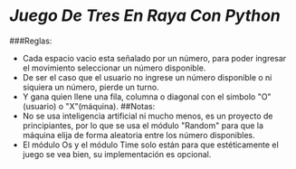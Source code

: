 # *Juego De Tres En Raya Con Python*
###Reglas:
- Cada espacio vacio esta señalado por un número, para poder ingresar el movimiento seleccionar un número disponible.
- De ser el caso que el usuario no ingrese un número disponible o ni siquiera un número, pierde un turno.
- Y gana quien llene una fila, columna o diagonal con el simbolo "O" (usuario) o "X"(máquina).
##Notas:
- No se usa inteligencia artificial ni mucho menos, es un proyecto de principiantes, por lo que se usa el módulo "Random" para que la máquina elija de forma aleatoria entre los número disponibles.
- El módulo Os y el módulo Time solo están para que estéticamente el juego se vea bien, su implementación es opcional.